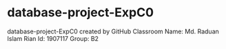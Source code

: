 # database-project-ExpC0
database-project-ExpC0 created by GitHub Classroom
Name: Md. Raduan Islam Rian
Id: 1907117
Group: B2
